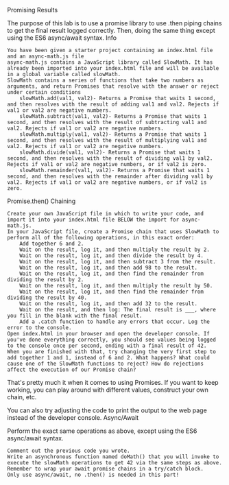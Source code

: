 
Promising Results

The purpose of this lab is to use a promise library to use .then piping chains to get the final result logged correctly. Then, doing the same thing except using the ES6 async/await syntax.
Info

    You have been given a starter project containing an index.html file and an async-math.js file
    async-math.js contains a JavaScript library called SlowMath. It has already been imported into your index.html file and will be available in a global variable called slowMath.
    SlowMath contains a series of functions that take two numbers as arguments, and return Promises that resolve with the answer or reject under certain conditions
        slowMath.add(val1, val2)- Returns a Promise that waits 1 second, and then resolves with the result of adding val1 and val2. Rejects if val1 or val2 are negative numbers.
        slowMath.subtract(val1, val2)- Returns a Promise that waits 1 second, and then resolves with the result of subtracting val1 and val2. Rejects if val1 or val2 are negative numbers.
        slowMath.multiply(val1, val2)- Returns a Promise that waits 1 second, and then resolves with the result of multiplying val1 and val2. Rejects if val1 or val2 are negative numbers.
        slowMath.divide(val1, val2)- Returns a Promise that waits 1 second, and then resolves with the result of dividing val1 by val2. Rejects if val1 or val2 are negative numbers, or if val2 is zero.
        slowMath.remainder(val1, val2)- Returns a Promise that waits 1 second, and then resolves with the remainder after dividing val1 by val2. Rejects if val1 or val2 are negative numbers, or if val2 is zero.

Promise.then() Chaining

    Create your own JavaScript file in which to write your code, and import it into your index.html file BELOW the import for async-math.js.
    In your JavaScript file, create a Promise chain that uses SlowMath to perform all of the following operations, in this exact order:
        Add together 6 and 2.
        Wait on the result, log it, and then multiply the result by 2.
        Wait on the result, log it, and then divide the result by 4.
        Wait on the result, log it, and then subtract 3 from the result.
        Wait on the result, log it, and then add 98 to the result.
        Wait on the result, log it, and then find the remainder from dividing the result by 2.
        Wait on the result, log it, and then multiply the result by 50.
        Wait on the result, log it, and then find the remainder from dividing the result by 40.
        Wait on the result, log it, and then add 32 to the result.
        Wait on the result, and then log: The final result is ___, where you fill in the blank with the final result.
        Add a .catch function to handle any errors that occur. Log the error to the console.
    Open index.html in your browser and open the developer console. If you've done everything correctly, you should see values being logged to the console once per second, ending with a final result of 42.
    When you are finished with that, try changing the very first step to add together 1 and 1, instead of 6 and 2. What happens? What could cause one of the SlowMath functions to reject? How do rejections affect the execution of our Promise chain?

That's pretty much it when it comes to using Promises. If you want to keep working, you can play around with different values, construct your own chain, etc.

You can also try adjusting the code to print the output to the web page instead of the developer console.
Async/Await

Perform the exact same operations as above, except using the ES6 async/await syntax.

    Comment out the previous code you wrote.
    Write an asynchronous function named doMath() that you will invoke to execute the slowMath operations to get 42 via the same steps as above.
    Remember to wrap your await promise chains in a try/catch block.
    Only use async/await, no .then() is needed in this part!

